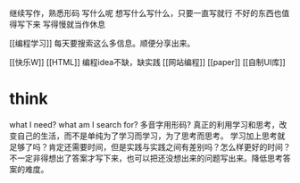继续写作，熟悉形码
写什么呢
想写什么写什么，只要一直写就行
不好的东西也值得写下来
写得慢就当作休息

[[编程学习]]
每天要搜索这么多信息。顺便分享出来。

[[快乐W]]
[[HTML]]
编程idea不缺，缺实践
[[网站编程]]
[[paper]]
[[自制UI库]]
# think
what I need? what am I search for?
多音字用形码?
真正的利用学习和思考，改变自己的生活，而不是单纯为了学习而学习，为了思考而思考。
学习加上思考就足够了吗？肯定还需要时间，但是实践与实践之间有差别吗？怎么样更好的时间？
不一定非得想出了答案才写下来，也可以把还没想出来的问题写出来。降低思考答案的难度。

